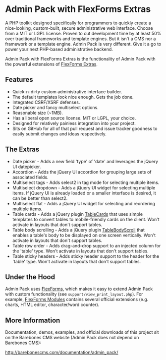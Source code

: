 Admin Pack with FlexForms Extras
================================

A PHP toolkit designed specifically for programmers to quickly create a nice-looking, custom-built, secure administrative web interface.  Choose from a MIT or LGPL license.  Proven to cut development time by at least 50% over traditional frameworks and template engines.  But it isn't a CMS nor a framework or a template engine.  Admin Pack is very different.  Give it a go to power your next PHP-based administrative backend.

Admin Pack with FlexForms Extras is the functionality of Admin Pack with the powerful extensions of [FlexForms Extras](https://github.com/cubiclesoft/php-flexforms-extras).

Features
--------

* Quick-n-dirty custom administrative interface builder.
* The default templates look nice enough.  Gets the job done.
* Integrated CSRF/XSRF defenses.
* Date picker and fancy multiselect options.
* Reasonable size (~1MB).
* Has a liberal open source license.  MIT or LGPL, your choice.
* Designed for relatively painless integration into your project.
* Sits on GitHub for all of that pull request and issue tracker goodness to easily submit changes and ideas respectively.

The Extras
----------

* Date picker - Adds a new field 'type' of 'date' and leverages the jQuery UI datepicker.
* Accordion - Adds the jQuery UI accordion for grouping large sets of associated fields.
* Multiselect tags - Adds select2 in tag mode for selecting multiple items.
* Multiselect dropdown - Adds a jQuery UI widget for selecting multiple items.  If jQuery UI is already loaded or a smaller interface is desired, it can be better than select2.
* Multiselect flat - Adds a jQuery UI widget for selecting and reordering multiple items.
* Table cards - Adds a jQuery plugin [TableCards](https://github.com/cubiclesoft/jquery-tablecards) that uses simple templates to convert tables to mobile-friendly cards on the client.  Won't activate in layouts that don't support tables.
* Table body scrolling - Adds a jQuery plugin [TableBodyScroll](https://github.com/cubiclesoft/jquery-tablebodyscroll) that enables a table's body to be displayed on one screen vertically.  Won't activate in layouts that don't support tables.
* Table row order - Adds drag-and-drop support to an injected column for the 'table' type.  Won't activate in layouts that don't support tables.
* Table sticky headers - Adds sticky header support to the header for the 'table' type.  Won't activate in layouts that don't support tables.

Under the Hood
--------------

Admin Pack uses [FlexForms](https://github.com/cubiclesoft/php-flexforms), which makes it easy to extend Admin Pack with custom functionality (see `support/view_print_layout.php`).  For example, [FlexForms Modules](https://github.com/cubiclesoft/php-flexforms-modules) contains several official extensions (e.g. charts, HTML editor, character/word counter).

More Information
----------------

Documentation, demos, examples, and official downloads of this project sit on the Barebones CMS website (Admin Pack does not depend on Barebones CMS):

http://barebonescms.com/documentation/admin_pack/
